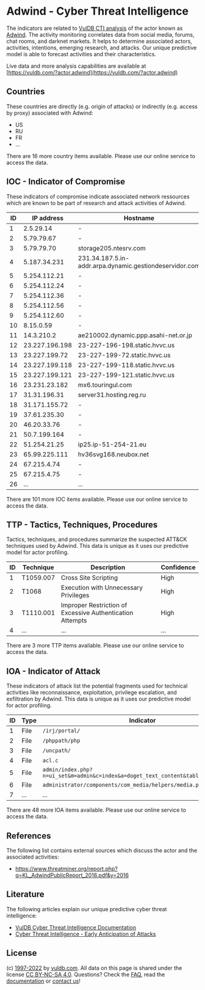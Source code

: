 # Adwind - Cyber Threat Intelligence

The indicators are related to [VulDB CTI analysis](https://vuldb.com/?kb.cti) of the actor known as [Adwind](https://vuldb.com/?actor.adwind). The activity monitoring correlates data from social media, forums, chat rooms, and darknet markets. It helps to determine associated actors, activities, intentions, emerging research, and attacks. Our unique predictive model is able to forecast activities and their characteristics.

Live data and more analysis capabilities are available at [https://vuldb.com/?actor.adwind](https://vuldb.com/?actor.adwind)

## Countries

These countries are directly (e.g. origin of attacks) or indirectly (e.g. access by proxy) associated with Adwind:

* US
* RU
* FR
* ...

There are 16 more country items available. Please use our online service to access the data.

## IOC - Indicator of Compromise

These indicators of compromise indicate associated network ressources which are known to be part of research and attack activities of Adwind.

ID | IP address | Hostname | Confidence
-- | ---------- | -------- | ----------
1 | 2.5.29.14 | - | High
2 | 5.79.79.67 | - | High
3 | 5.79.79.70 | storage205.ntesrv.com | High
4 | 5.187.34.231 | 231.34.187.5.in-addr.arpa.dynamic.gestiondeservidor.com | High
5 | 5.254.112.21 | - | High
6 | 5.254.112.24 | - | High
7 | 5.254.112.36 | - | High
8 | 5.254.112.56 | - | High
9 | 5.254.112.60 | - | High
10 | 8.15.0.59 | - | High
11 | 14.3.210.2 | ae210002.dynamic.ppp.asahi-net.or.jp | High
12 | 23.227.196.198 | 23-227-196-198.static.hvvc.us | High
13 | 23.227.199.72 | 23-227-199-72.static.hvvc.us | High
14 | 23.227.199.118 | 23-227-199-118.static.hvvc.us | High
15 | 23.227.199.121 | 23-227-199-121.static.hvvc.us | High
16 | 23.231.23.182 | mx6.touringul.com | High
17 | 31.31.196.31 | server31.hosting.reg.ru | High
18 | 31.171.155.72 | - | High
19 | 37.61.235.30 | - | High
20 | 46.20.33.76 | - | High
21 | 50.7.199.164 | - | High
22 | 51.254.21.25 | ip25.ip-51-254-21.eu | High
23 | 65.99.225.111 | hv36svg168.neubox.net | High
24 | 67.215.4.74 | - | High
25 | 67.215.4.75 | - | High
26 | ... | ... | ...

There are 101 more IOC items available. Please use our online service to access the data.

## TTP - Tactics, Techniques, Procedures

Tactics, techniques, and procedures summarize the suspected ATT&CK techniques used by Adwind. This data is unique as it uses our predictive model for actor profiling.

ID | Technique | Description | Confidence
-- | --------- | ----------- | ----------
1 | T1059.007 | Cross Site Scripting | High
2 | T1068 | Execution with Unnecessary Privileges | High
3 | T1110.001 | Improper Restriction of Excessive Authentication Attempts | High
4 | ... | ... | ...

There are 3 more TTP items available. Please use our online service to access the data.

## IOA - Indicator of Attack

These indicators of attack list the potential fragments used for technical activities like reconnaissance, exploitation, privilege escalation, and exfiltration by Adwind. This data is unique as it uses our predictive model for actor profiling.

ID | Type | Indicator | Confidence
-- | ---- | --------- | ----------
1 | File | `/irj/portal/` | Medium
2 | File | `/phppath/php` | Medium
3 | File | `/uncpath/` | Medium
4 | File | `acl.c` | Low
5 | File | `admin/index.php?n=ui_set&m=admin&c=index&a=doget_text_content&table=lang&field=1` | High
6 | File | `administrator/components/com_media/helpers/media.php` | High
7 | ... | ... | ...

There are 48 more IOA items available. Please use our online service to access the data.

## References

The following list contains external sources which discuss the actor and the associated activities:

* https://www.threatminer.org/report.php?q=KL_AdwindPublicReport_2016.pdf&y=2016

## Literature

The following articles explain our unique predictive cyber threat intelligence:

* [VulDB Cyber Threat Intelligence Documentation](https://vuldb.com/?kb.cti)
* [Cyber Threat Intelligence - Early Anticipation of Attacks](https://www.scip.ch/en/?labs.20201022)

## License

(c) [1997-2022](https://vuldb.com/?kb.changelog) by [vuldb.com](https://vuldb.com/?kb.about). All data on this page is shared under the license [CC BY-NC-SA 4.0](https://creativecommons.org/licenses/by-nc-sa/4.0/). Questions? Check the [FAQ](https://vuldb.com/?kb.faq), read the [documentation](https://vuldb.com/?kb) or [contact us](https://vuldb.com/?contact)!
